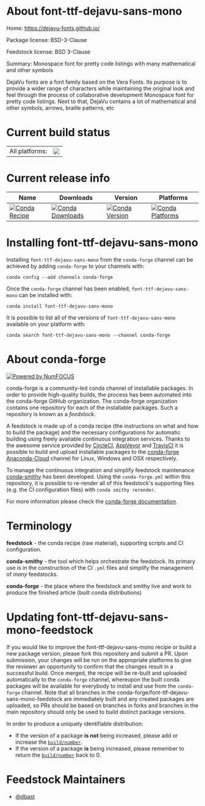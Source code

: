 About font-ttf-dejavu-sans-mono
===============================

Home: https://dejavu-fonts.github.io/

Package license: BSD-3-Clause

Feedstock license: BSD 3-Clause

Summary: Monospace font for pretty code listings with many mathematical and other symbols

DejaVu fonts are a font family based on the Vera Fonts. Its purpose is to provide a
wider range of characters while maintaining the original look and feel through the
process of collaborative development Monospace font for pretty code listings.
Next to that, DejaVu contains a lot of mathematical and other symbols, arrows, braille
patterns, etc


Current build status
====================


<table><tr><td>All platforms:</td>
    <td>
      <a href="https://dev.azure.com/conda-forge/feedstock-builds/_build/latest?definitionId=7565&branchName=master">
        <img src="https://dev.azure.com/conda-forge/feedstock-builds/_apis/build/status/font-ttf-dejavu-sans-mono-feedstock?branchName=master">
      </a>
    </td>
  </tr>
</table>

Current release info
====================

| Name | Downloads | Version | Platforms |
| --- | --- | --- | --- |
| [![Conda Recipe](https://img.shields.io/badge/recipe-font--ttf--dejavu--sans--mono-green.svg)](https://anaconda.org/conda-forge/font-ttf-dejavu-sans-mono) | [![Conda Downloads](https://img.shields.io/conda/dn/conda-forge/font-ttf-dejavu-sans-mono.svg)](https://anaconda.org/conda-forge/font-ttf-dejavu-sans-mono) | [![Conda Version](https://img.shields.io/conda/vn/conda-forge/font-ttf-dejavu-sans-mono.svg)](https://anaconda.org/conda-forge/font-ttf-dejavu-sans-mono) | [![Conda Platforms](https://img.shields.io/conda/pn/conda-forge/font-ttf-dejavu-sans-mono.svg)](https://anaconda.org/conda-forge/font-ttf-dejavu-sans-mono) |

Installing font-ttf-dejavu-sans-mono
====================================

Installing `font-ttf-dejavu-sans-mono` from the `conda-forge` channel can be achieved by adding `conda-forge` to your channels with:

```
conda config --add channels conda-forge
```

Once the `conda-forge` channel has been enabled, `font-ttf-dejavu-sans-mono` can be installed with:

```
conda install font-ttf-dejavu-sans-mono
```

It is possible to list all of the versions of `font-ttf-dejavu-sans-mono` available on your platform with:

```
conda search font-ttf-dejavu-sans-mono --channel conda-forge
```


About conda-forge
=================

[![Powered by NumFOCUS](https://img.shields.io/badge/powered%20by-NumFOCUS-orange.svg?style=flat&colorA=E1523D&colorB=007D8A)](http://numfocus.org)

conda-forge is a community-led conda channel of installable packages.
In order to provide high-quality builds, the process has been automated into the
conda-forge GitHub organization. The conda-forge organization contains one repository
for each of the installable packages. Such a repository is known as a *feedstock*.

A feedstock is made up of a conda recipe (the instructions on what and how to build
the package) and the necessary configurations for automatic building using freely
available continuous integration services. Thanks to the awesome service provided by
[CircleCI](https://circleci.com/), [AppVeyor](https://www.appveyor.com/)
and [TravisCI](https://travis-ci.org/) it is possible to build and upload installable
packages to the [conda-forge](https://anaconda.org/conda-forge)
[Anaconda-Cloud](https://anaconda.org/) channel for Linux, Windows and OSX respectively.

To manage the continuous integration and simplify feedstock maintenance
[conda-smithy](https://github.com/conda-forge/conda-smithy) has been developed.
Using the ``conda-forge.yml`` within this repository, it is possible to re-render all of
this feedstock's supporting files (e.g. the CI configuration files) with ``conda smithy rerender``.

For more information please check the [conda-forge documentation](https://conda-forge.org/docs/).

Terminology
===========

**feedstock** - the conda recipe (raw material), supporting scripts and CI configuration.

**conda-smithy** - the tool which helps orchestrate the feedstock.
                   Its primary use is in the construction of the CI ``.yml`` files
                   and simplify the management of *many* feedstocks.

**conda-forge** - the place where the feedstock and smithy live and work to
                  produce the finished article (built conda distributions)


Updating font-ttf-dejavu-sans-mono-feedstock
============================================

If you would like to improve the font-ttf-dejavu-sans-mono recipe or build a new
package version, please fork this repository and submit a PR. Upon submission,
your changes will be run on the appropriate platforms to give the reviewer an
opportunity to confirm that the changes result in a successful build. Once
merged, the recipe will be re-built and uploaded automatically to the
`conda-forge` channel, whereupon the built conda packages will be available for
everybody to install and use from the `conda-forge` channel.
Note that all branches in the conda-forge/font-ttf-dejavu-sans-mono-feedstock are
immediately built and any created packages are uploaded, so PRs should be based
on branches in forks and branches in the main repository should only be used to
build distinct package versions.

In order to produce a uniquely identifiable distribution:
 * If the version of a package **is not** being increased, please add or increase
   the [``build/number``](https://conda.io/docs/user-guide/tasks/build-packages/define-metadata.html#build-number-and-string).
 * If the version of a package **is** being increased, please remember to return
   the [``build/number``](https://conda.io/docs/user-guide/tasks/build-packages/define-metadata.html#build-number-and-string)
   back to 0.

Feedstock Maintainers
=====================

* [@dbast](https://github.com/dbast/)

